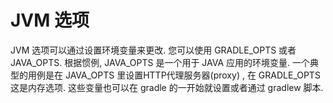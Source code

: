 # JVM 选项

JVM 选项可以通过设置环境变量来更改. 您可以使用 GRADLE_OPTS 或者 JAVA_OPTS. 根据惯例, JAVA_OPTS 是一个用于 JAVA 应用的环境变量. 一个典型的用例是在 JAVA_OPTS 里设置HTTP代理服务器(proxy) , 在 GRADLE_OPTS 这是内存选项. 这些变量也可以在 gradle 的一开始就设置或者通过 gradlew 脚本.
